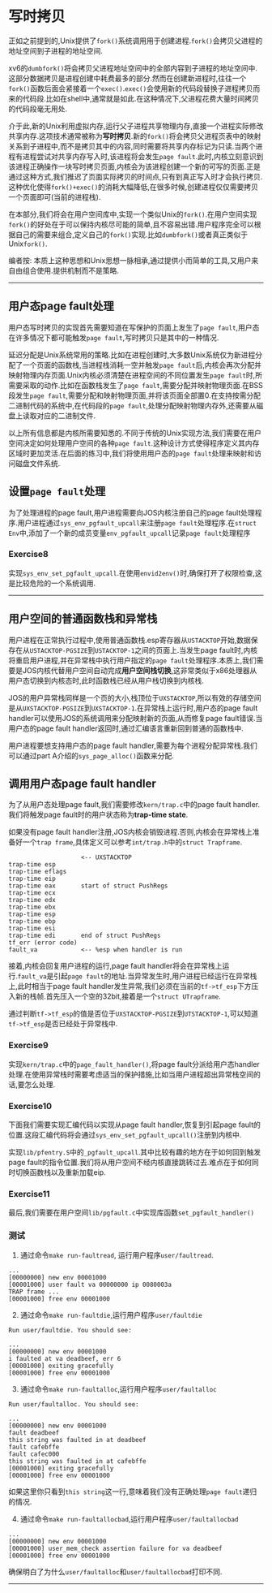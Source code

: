 # 写时拷贝
正如之前提到的,Unix提供了`fork()`系统调用用于创建进程.`fork()`会拷贝父进程的地址空间到子进程的地址空间.

xv6的`dumbfork()`将会拷贝父进程地址空间中的全部内容到子进程的地址空间中.这部分数据拷贝是进程创建中耗费最多的部分.然而在创建新进程时,往往一个`fork()`函数后面会紧接着一个`exec()`.`exec()`会使用新的代码段替换子进程拷贝而来的代码段.比如在shell中,通常就是如此.在这种情况下,父进程花费大量时间拷贝的代码段毫无用处.

介于此,新的Unix利用虚拟内存,运行父子进程共享物理内存,直接一个进程实际修改共享内存.这项技术通常被称为**写时拷贝**.新的`fork()`将会拷贝父进程页表中的映射关系到子进程中,而不是拷贝其中的内容,同时需要将共享内存标记为只读.当两个进程有进程尝试对共享内存写入时,该进程将会发生`page fault`.此时,内核立刻意识到该进程正确操作一块写时拷贝页面,内核会为该进程创建一个新的可写的页面.正是通过这种方式,我们推迟了页面实际拷贝的时间点,只有到真正写入时才会执行拷贝.这种优化使得`fork()+exec()`的消耗大幅降低,在很多时候,创建进程仅仅需要拷贝一个页面即可(当前的进程栈).

在本部分,我们将会在用户空间库中,实现一个类似Unix的`fork()`.在用户空间实现`fork()`的好处在于可以保持内核尽可能的简单,且不容易出错.用户程序完全可以根据自己的需要来组合,定义自己的`fork()`实现.比如`dumbfork()`或者真正类似于Unix`fork()`.

编者按: 本质上这种思想和Unix思想一脉相承,通过提供小而简单的工具,又用户来自由组合使用.提供机制而不是策略.

---

## 用户态page fault处理
用户态写时拷贝的实现首先需要知道在写保护的页面上发生了`page fault`,用户态在许多情况下都可能触发`page fault`,写时拷贝只是其中的一种情况.

延迟分配是Unix系统常用的策略.比如在进程创建时,大多数Unix系统仅为新进程分配了一个页面的函数栈,当进程栈消耗一空并触发`page fault`后,内核会再次分配并映射物理内存页面.Unix内核必须清楚在进程空间的不同位置发生`page fault`时,所需要采取的动作.比如在函数栈发生了`page fault`,需要分配并映射物理页面.在BSS段发生`page fault`,需要分配和映射物理页面,并将该页面全部置0.在支持按需分配二进制代码的系统中,在代码段的`page fault`,处理分配映射物理内存外,还需要从磁盘上读取对应的二进制文件.

以上所有信息都是内核所需要知悉的.不同于传统的Unix实现方法,我们需要在用户空间决定如何处理用户空间的各种`page fault`.这种设计方式使得程序定义其内存区域时更加灵活.在后面的练习中,我们将使用用户态的`page fault`处理来映射和访问磁盘文件系统.

## 设置`page fault`处理
为了处理进程的page fault,用户进程需要向JOS内核注册自己的page fault处理程序.用户进程通过`sys_env_pgfault_upcall`来注册`page fault`处理程序.在`struct Env`中,添加了一个新的成员变量`env_pgfault_upcall`记录`page fault`处理程序

### Exercise8
实现`sys_env_set_pgfault_upcall`.在使用`envid2env()`时,确保打开了权限检查,这是比较危险的一个系统调用.

---

## 用户空间的普通函数栈和异常栈
用户进程在正常执行过程中,使用普通函数栈.esp寄存器从`USTACKTOP`开始,数据保存在从`USTACKTOP-PGSIZE`到`USTACKTOP-1`之间的页面上.当发生page fault时,内核将重启用户进程,并在异常栈中执行用户指定的`page fault`处理程序.本质上,我们需要是JOS内核代替用户空间自动完成**用户空间栈切换**,这非常类似于x86处理器从用户态切换到内核态时,此时函数栈已经从用户栈切换到内核栈.

JOS的用户异常栈同样是一个页的大小,栈顶位于`UXSTACKTOP`,所以有效的存储空间是从`UXSTACKTOP-PGSIZE`到`UXSTACKTOP-1`.在异常栈上运行时,用户态的page fault handler可以使用JOS的系统调用来分配映射新的页面,从而修复page fault错误.当用户态的page fault handler返回时,通过汇编语言重新回到普通的函数栈中.

用户进程要想支持用户态的page fault handler,需要为每个进程分配异常栈.我们可以通过part A介绍的`sys_page_alloc()`函数来分配.

## 调用用户态page fault handler
为了从用户态处理page fault,我们需要修改`kern/trap.c`中的page fault handler.我们将触发page fault时的用户状态称为**trap-time state**.

如果没有page fault handler注册,JOS内核会销毁进程.否则,内核会在异常栈上准备好一个`trap frame`,具体定义可以参考`int/trap.h`中的`struct Trapframe`.
```
                    <-- UXSTACKTOP
trap-time esp
trap-time eflags
trap-time eip
trap-time eax       start of struct PushRegs
trap-time ecx
trap-time edx
trap-time ebx
trap-time esp
trap-time ebp
trap-time esi
trap-time edi       end of struct PushRegs
tf_err (error code)
fault_va            <-- %esp when handler is run

```

接着,内核会回复用户进程的运行,page fault handler将会在异常栈上运行.`fault_va`是引起`page fault`的地址.当异常发生时,用户进程已经运行在异常栈上,此时相当于page fault handler发生异常,我们必须在当前的`tf->tf_esp`下方压入新的栈帧.首先压入一个空的32bit,接着是一个`struct UTrapframe`.

通过判断`tf->tf_esp`的值是否位于`UXSTACKTOP-PGSIZE`到`UTSTACKTOP-1`,可以知道`tf->tf_esp`是否已经处于异常栈中.

### Exercise9
实现`kern/trap.c`中的`page_fault_handler()`,将page fault分派给用户态handler处理.在使用异常栈时需要考虑适当的保护措施,比如当用户进程超出异常栈空间的话,要怎么处理.

### Exercise10
下面我们需要实现汇编代码以实现从page fault handler,恢复到引起page fault的位置.这段汇编代码将会通过`sys_env_set_pgfault_upcall()`注册到内核中.

实现`lib/pfentry.S`中的`_pgfault_upcall`.其中比较有趣的地方在于如何回到触发page fault的指令位置.我们将从用户空间不经内核直接跳转过去.难点在于如何同时切换函数栈以及重新加载eip.


### Exercise11
最后,我们需要在用户空间`lib/pgfault.c`中实现库函数`set_pgfault_handler()`

### 测试
1. 通过命令`make run-faultread`, 运行用户程序`user/faultread`.
```
...
[00000000] new env 00001000
[00001000] user fault va 00000000 ip 0080003a
TRAP frame ...
[00001000] free env 00001000
```
2. 通过命令`make run-faultdie`,运行用户程序`user/faultdie`
```
Run user/faultdie. You should see:

...
[00000000] new env 00001000
i faulted at va deadbeef, err 6
[00001000] exiting gracefully
[00001000] free env 00001000
```

3. 通过命令`make run-faultalloc`,运行用户程序`user/faultalloc`
```
Run user/faultalloc. You should see:

...
[00000000] new env 00001000
fault deadbeef
this string was faulted in at deadbeef
fault cafebffe
fault cafec000
this string was faulted in at cafebffe
[00001000] exiting gracefully
[00001000] free env 00001000
```
如果这里你只看到`this string`这一行,意味着我们没有正确处理`page fault`递归的情况.


4. 通过命令`make run-faultallocbad`,运行用户程序`user/faultallocbad`
```
...
[00000000] new env 00001000
[00001000] user_mem_check assertion failure for va deadbeef
[00001000] free env 00001000
```
确保明白了为什么`user/faultalloc`和`user/faultallocbad`打印不同.
































---

